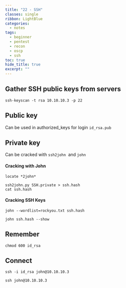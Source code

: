 ```yaml
---
title: "22 - SSH"
classes: single
ribbon: LightBlue
categories:
  - notes
tags:
  - beginner
  - pentest
  - recon
  - oscp
  - ssh
toc: true
hide_title: true
excerpt: ""
---
```


## Gather SSH public keys from servers

```
ssh-keyscan -t rsa 10.10.10.3 -p 22
```

## Public key

Can be used in authorized_keys for login `id_rsa.pub`

## Private key

Can be cracked with `ssh2john`  and `john` 

#### Cracking with John

```
locate *2john*
```

```
ssh2john.py SSH.private > ssh.hash
cat ssh.hash 
```

#### Cracking SSH Keys

```
john --wordlist=rockyou.txt ssh.hash
```

```
john ssh.hash --show
```

## Remember

 ```
chmod 600 id_rsa
```

## Connect 

```
ssh -i id_rsa john@10.10.10.3

ssh john@10.10.10.3
```
